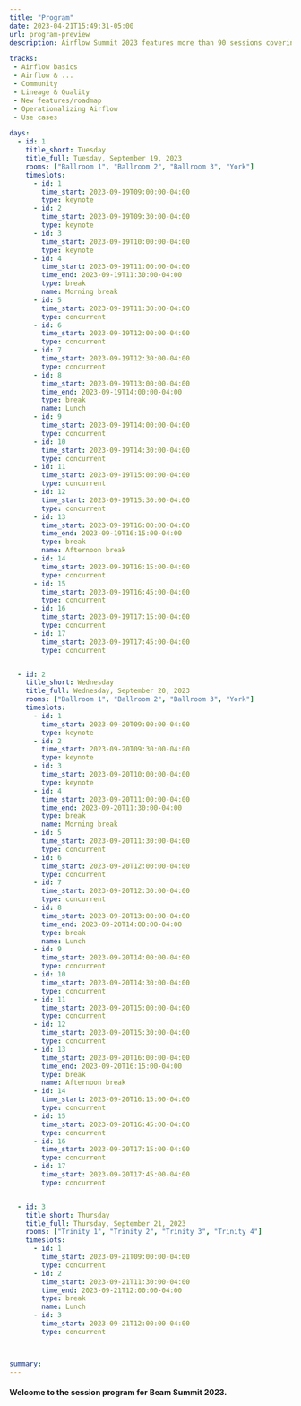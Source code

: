```yaml
---
title: "Program"
date: 2023-04-21T15:49:31-05:00
url: program-preview
description: Airflow Summit 2023 features more than 90 sessions covering Airflow features, case studies, workshops and community sessions. Check it out!

tracks:
 - Airflow basics
 - Airflow & ...
 - Community
 - Lineage & Quality
 - New features/roadmap
 - Operationalizing Airflow
 - Use cases

days: 
  - id: 1
    title_short: Tuesday
    title_full: Tuesday, September 19, 2023
    rooms: ["Ballroom 1", "Ballroom 2", "Ballroom 3", "York"]
    timeslots: 
      - id: 1
        time_start: 2023-09-19T09:00:00-04:00
        type: keynote
      - id: 2
        time_start: 2023-09-19T09:30:00-04:00
        type: keynote
      - id: 3
        time_start: 2023-09-19T10:00:00-04:00
        type: keynote
      - id: 4
        time_start: 2023-09-19T11:00:00-04:00
        time_end: 2023-09-19T11:30:00-04:00
        type: break
        name: Morning break
      - id: 5
        time_start: 2023-09-19T11:30:00-04:00
        type: concurrent
      - id: 6
        time_start: 2023-09-19T12:00:00-04:00
        type: concurrent
      - id: 7
        time_start: 2023-09-19T12:30:00-04:00
        type: concurrent
      - id: 8
        time_start: 2023-09-19T13:00:00-04:00
        time_end: 2023-09-19T14:00:00-04:00
        type: break
        name: Lunch
      - id: 9
        time_start: 2023-09-19T14:00:00-04:00
        type: concurrent
      - id: 10
        time_start: 2023-09-19T14:30:00-04:00
        type: concurrent
      - id: 11
        time_start: 2023-09-19T15:00:00-04:00
        type: concurrent
      - id: 12
        time_start: 2023-09-19T15:30:00-04:00
        type: concurrent
      - id: 13
        time_start: 2023-09-19T16:00:00-04:00
        time_end: 2023-09-19T16:15:00-04:00
        type: break
        name: Afternoon break
      - id: 14
        time_start: 2023-09-19T16:15:00-04:00
        type: concurrent
      - id: 15
        time_start: 2023-09-19T16:45:00-04:00
        type: concurrent
      - id: 16
        time_start: 2023-09-19T17:15:00-04:00
        type: concurrent
      - id: 17
        time_start: 2023-09-19T17:45:00-04:00
        type: concurrent


  - id: 2
    title_short: Wednesday
    title_full: Wednesday, September 20, 2023
    rooms: ["Ballroom 1", "Ballroom 2", "Ballroom 3", "York"]
    timeslots: 
      - id: 1
        time_start: 2023-09-20T09:00:00-04:00
        type: keynote
      - id: 2
        time_start: 2023-09-20T09:30:00-04:00
        type: keynote
      - id: 3
        time_start: 2023-09-20T10:00:00-04:00
        type: keynote
      - id: 4
        time_start: 2023-09-20T11:00:00-04:00
        time_end: 2023-09-20T11:30:00-04:00
        type: break
        name: Morning break
      - id: 5
        time_start: 2023-09-20T11:30:00-04:00
        type: concurrent
      - id: 6
        time_start: 2023-09-20T12:00:00-04:00
        type: concurrent
      - id: 7
        time_start: 2023-09-20T12:30:00-04:00
        type: concurrent
      - id: 8
        time_start: 2023-09-20T13:00:00-04:00
        time_end: 2023-09-20T14:00:00-04:00
        type: break
        name: Lunch
      - id: 9
        time_start: 2023-09-20T14:00:00-04:00
        type: concurrent
      - id: 10
        time_start: 2023-09-20T14:30:00-04:00
        type: concurrent
      - id: 11
        time_start: 2023-09-20T15:00:00-04:00
        type: concurrent
      - id: 12
        time_start: 2023-09-20T15:30:00-04:00
        type: concurrent
      - id: 13
        time_start: 2023-09-20T16:00:00-04:00
        time_end: 2023-09-20T16:15:00-04:00
        type: break
        name: Afternoon break
      - id: 14
        time_start: 2023-09-20T16:15:00-04:00
        type: concurrent
      - id: 15
        time_start: 2023-09-20T16:45:00-04:00
        type: concurrent
      - id: 16
        time_start: 2023-09-20T17:15:00-04:00
        type: concurrent
      - id: 17
        time_start: 2023-09-20T17:45:00-04:00
        type: concurrent


  - id: 3
    title_short: Thursday
    title_full: Thursday, September 21, 2023
    rooms: ["Trinity 1", "Trinity 2", "Trinity 3", "Trinity 4"]
    timeslots: 
      - id: 1
        time_start: 2023-09-21T09:00:00-04:00
        type: concurrent
      - id: 2
        time_start: 2023-09-21T11:30:00-04:00
        time_end: 2023-09-21T12:00:00-04:00
        type: break
        name: Lunch
      - id: 3
        time_start: 2023-09-21T12:00:00-04:00
        type: concurrent



summary: 
---
```


<h4 class="mb-4">Welcome to the session program for Beam Summit 2023. </h4>
